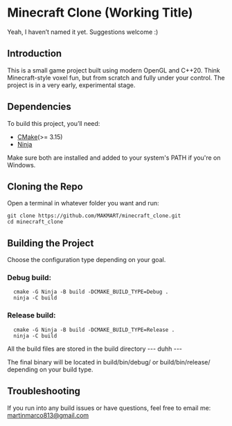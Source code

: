 # Minecraft Clone (Working Title)
Yeah, I haven’t named it yet. Suggestions welcome :)
## Introduction
This is a small game project built using modern OpenGL and C++20. Think Minecraft-style voxel fun, but from scratch and fully under your control. The project is in a very early, experimental stage.
## Dependencies
To build this project, you’ll need:
- [CMake](https://cmake.org/download/)(>= 3.15)
- [Ninja](https://github.com/ninja-build/ninja)

Make sure both are installed and added to your system's PATH if you're on Windows.
## Cloning the Repo
Open a terminal in whatever folder you want and run:
```
git clone https://github.com/MAKMART/minecraft_clone.git
cd minecraft_clone
```
##  Building the Project
Choose the configuration type depending on your goal.
### Debug build:
```
  cmake -G Ninja -B build -DCMAKE_BUILD_TYPE=Debug .
  ninja -C build
```
### Release build:
```
  cmake -G Ninja -B build -DCMAKE_BUILD_TYPE=Release .
  ninja -C build
```
All the build files are stored in the build directory --- duhh ---

The final binary will be located in build/bin/debug/ or build/bin/release/ depending on your build type.
## Troubleshooting
If you run into any build issues or have questions, feel free to email me:
martinmarco813@gmail.com 
